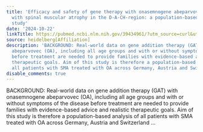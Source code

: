 ```yaml
---
title: 'Efficacy and safety of gene therapy with onasemnogene abeparvovec in children
  with spinal muscular atrophy in the D-A-CH-region: a population-based observational
  study'
date: '2024-10-22'
linkTitle: https://pubmed.ncbi.nlm.nih.gov/39434961/?utm_source=curl&utm_medium=rss&utm_campaign=pubmed-2&utm_content=1FakS-2QOkCT8HsMOQP1bCRQ4YzyumYOmxmF0moLsQ3dFB1E9V&fc=20220326224207&ff=20241022193450&v=2.18.0.post9+e462414
source: heidelberg[Affiliation]
description: 'BACKGROUND: Real-world data on gene addition therapy (GAT) with onasemnogene
  abeparvovec (OA), including all age groups and with or without symptoms of the disease
  before treatment are needed to provide families with evidence-based advice and realistic
  therapeutic goals. Aim of this study is therefore a population-based analysis of
  all patients with SMA treated with OA across Germany, Austria and Switzerland ...'
disable_comments: true
---
```

BACKGROUND: Real-world data on gene addition therapy (GAT) with onasemnogene abeparvovec (OA), including all age groups and with or without symptoms of the disease before treatment are needed to provide families with evidence-based advice and realistic therapeutic goals. Aim of this study is therefore a population-based analysis of all patients with SMA treated with OA across Germany, Austria and Switzerland ...
